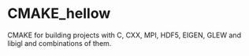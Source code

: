 # CMAKE_hellow
CMAKE for building projects with C, CXX, MPI, HDF5, EIGEN, GLEW and libigl and combinations of them.

